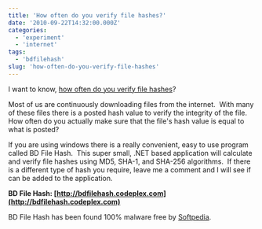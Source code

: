 ```yaml
---
title: 'How often do you verify file hashes?'
date: '2010-09-22T14:32:00.000Z'
categories:
  - 'experiment'
  - 'internet'
tags:
  - 'bdfilehash'
slug: 'how-often-do-you-verify-file-hashes'
---
```


I want to know, [how often do you verify file hashes](http://www.surveymonkey.com/s/S98MKHS)?

Most of us are continuously downloading files from the internet.  With many of these files there is a posted hash value to verify the integrity of the file.  How often do you actually make sure that the file's hash value is equal to what is posted?

If you are using windows there is a really convenient, easy to use program called BD File Hash.  This super small, .NET based application will calculate and verify file hashes using MD5, SHA-1, and SHA-256 algorithms.  If there is a different type of hash you require, leave me a comment and I will see if can be added to the application.

**BD File Hash: [http://bdfilehash.codeplex.com](http://bdfilehash.codeplex.com)**

BD File Hash has been found 100% malware free by [Softpedia](http://www.softpedia.com/progClean/BD-File-Hash-Clean-165959.html).
